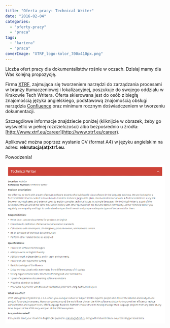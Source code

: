 ```yaml
---
title: "Oferta pracy: Technical Writer"
date: "2016-02-04"
categories: 
  - "oferty-pracy"
  - "praca"
tags: 
  - "kariera"
  - "praca"
coverImage: "XTRF_logo-kolor_700x410px.png"
---
```


Liczba ofert pracy dla dokumentalistów rośnie w oczach. Dzisiaj mamy dla Was kolejną propozycję.

Firma [XTRF](https://www.xtrf.eu/), zajmująca się tworzeniem narzędzi do zarządzania procesami w branży tłumaczeniowej i lokalizacyjnej, poszukuje do swojego oddziału w Krakowie Tech Writera. Oferta skierowana jest do osób z biegłą znajomością języka angielskiego, podstawową znajomością obsługi narzędzia [Confluence](https://www.atlassian.com/software/confluence) oraz minimum rocznym doświadczeniem w tworzeniu dokumentacji.

Szczegółowe informacje znajdziecie poniżej (kliknijcie w obrazek, żeby go wyświetlić w pełnej rozdzielczości) albo bezpośrednio u źródła: [http://www.xtrf.eu/career](http://www.xtrf.eu/career).

Aplikować można poprzez wysłanie CV (format A4) w języku angielskim na adres: **rekrutacja(at)xtrf.eu**.

Powodzenia!

[![xtrf_tech_writer](images/xtrf_tech_writer.png)](http://techwriter.pl/wp-content/uploads/2016/02/xtrf_tech_writer.png)
